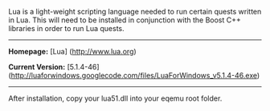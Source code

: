 Lua is a light-weight scripting language needed to run certain quests written in Lua. This will need to be installed in conjunction with the Boost C++ libraries in order to run Lua quests.

***

**Homepage:** [Lua] (http://www.lua.org)

**Current Version:** [5.1.4-46] (http://luaforwindows.googlecode.com/files/LuaForWindows_v5.1.4-46.exe)

***

After installation, copy your lua51.dll into your eqemu root folder.